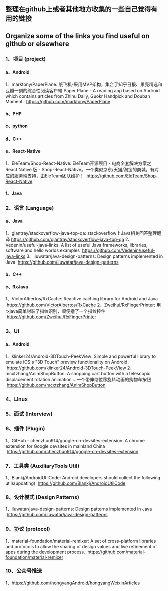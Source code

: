## 整理在github上或者其他地方收集的一些自己觉得有用的链接
## Organize some of the links you find useful on github or elsewhere

### 1、项目 (project)
#### a、Android

1、marktony/PaperPlane: 纸飞机-采用MVP架构，集合了知乎日报、果壳精选和豆瓣一刻的综合性阅读客户端 Paper Plane - A reading app based on Android which contains articles from Zhihu Daily, Guokr Handpick and Douban Moment.  https://github.com/marktony/PaperPlane



#### b、PHP

#### c、python

#### d、C++

#### e、React-Native
1、EleTeam/Shop-React-Native: EleTeam开源项目 - 电商全套解决方案之 React Native 版 - Shop-React-Native。一个类似京东/天猫/淘宝的商城，有对应的服务端支持，由EleTeam团队维护！  https://github.com/EleTeam/Shop-React-Native

#### f、Java


### 2、语言 (Language)

#### a、Java

1、giantray/stackoverflow-java-top-qa: stackoverflow上Java相关回答整理翻译 
https://github.com/giantray/stackoverflow-java-top-qa
2、Vedenin/useful-java-links: A list of useful Java frameworks, libraries, software and hello worlds examples  https://github.com/Vedenin/useful-java-links
3、iluwatar/java-design-patterns: Design patterns implemented in Java  https://github.com/iluwatar/java-design-patterns

#### b、C++

#### c、RxJava

1、VictorAlbertos/RxCache: Reactive caching library for Android and Java  https://github.com/VictorAlbertos/RxCache
2、Zweihui/RxFingerPrinter: 用rxjava简单封装了指纹识别，顺便撸了一个指纹控件  https://github.com/Zweihui/RxFingerPrinter



### 3、UI

#### a、Android

1、klinker24/Android-3DTouch-PeekView: Simple and powerful library to emulate iOS's "3D Touch" preview functionality on Android.  https://github.com/klinker24/Android-3DTouch-PeekView
2、mcxtzhang/AnimShopButton: A shopping cart button with a telescopic displacement rotation animation ...一个带伸缩位移旋转动画的购物车按钮  https://github.com/mcxtzhang/AnimShopButton




### 4、Linux


### 5、面试 (Interview)

### 6、插件 (Plugin)
1、GitHub - chenzhuo914/google-cn-devsites-extension: A chrome extension for Google devsites in mainland China  https://github.com/chenzhuo914/google-cn-devsites-extension

### 7、工具类 (AuxiliaryTools  Util)

1、Blankj/AndroidUtilCode: Android developers should collect the following utils(updating)  https://github.com/Blankj/AndroidUtilCode

### 8、设计模式 (Design Patterns)

1、iluwatar/java-design-patterns: Design patterns implemented in Java  https://github.com/iluwatar/java-design-patterns

### 9、协议 (protocol)

1、material-foundation/material-remixer: A set of cross-platform libraries and protocols to allow the sharing of design values and live refinement of apps during the development process.  https://github.com/material-foundation/material-remixer



### 10、公众号推送

1、https://github.com/hongyangAndroid/hongyangWeixinArticles



